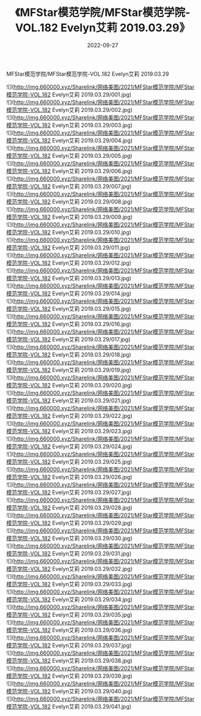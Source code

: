 ﻿---
layout: post
title:  《MFStar模范学院/MFStar模范学院-VOL.182 Evelyn艾莉 2019.03.29》
date:   2022-09-27
img: http://img.660000.xyz/Sharelink/网络美图/2021/MFStar模范学院/MFStar模范学院-VOL.182 Evelyn艾莉 2019.03.29/000.jpg
categories: [美女, 清纯, 唯美]
---

MFStar模范学院/MFStar模范学院-VOL.182 Evelyn艾莉 2019.03.29

 ![](http://img.660000.xyz/Sharelink/网络美图/2021/MFStar模范学院/MFStar模范学院-VOL.182 Evelyn艾莉 2019.03.29/001.jpg) <br>![](http://img.660000.xyz/Sharelink/网络美图/2021/MFStar模范学院/MFStar模范学院-VOL.182 Evelyn艾莉 2019.03.29/002.jpg) <br>![](http://img.660000.xyz/Sharelink/网络美图/2021/MFStar模范学院/MFStar模范学院-VOL.182 Evelyn艾莉 2019.03.29/003.jpg) <br>![](http://img.660000.xyz/Sharelink/网络美图/2021/MFStar模范学院/MFStar模范学院-VOL.182 Evelyn艾莉 2019.03.29/004.jpg) <br>![](http://img.660000.xyz/Sharelink/网络美图/2021/MFStar模范学院/MFStar模范学院-VOL.182 Evelyn艾莉 2019.03.29/005.jpg) <br>![](http://img.660000.xyz/Sharelink/网络美图/2021/MFStar模范学院/MFStar模范学院-VOL.182 Evelyn艾莉 2019.03.29/006.jpg) <br>![](http://img.660000.xyz/Sharelink/网络美图/2021/MFStar模范学院/MFStar模范学院-VOL.182 Evelyn艾莉 2019.03.29/007.jpg) <br>![](http://img.660000.xyz/Sharelink/网络美图/2021/MFStar模范学院/MFStar模范学院-VOL.182 Evelyn艾莉 2019.03.29/008.jpg) <br>![](http://img.660000.xyz/Sharelink/网络美图/2021/MFStar模范学院/MFStar模范学院-VOL.182 Evelyn艾莉 2019.03.29/009.jpg) <br>![](http://img.660000.xyz/Sharelink/网络美图/2021/MFStar模范学院/MFStar模范学院-VOL.182 Evelyn艾莉 2019.03.29/010.jpg) <br>![](http://img.660000.xyz/Sharelink/网络美图/2021/MFStar模范学院/MFStar模范学院-VOL.182 Evelyn艾莉 2019.03.29/011.jpg) <br>![](http://img.660000.xyz/Sharelink/网络美图/2021/MFStar模范学院/MFStar模范学院-VOL.182 Evelyn艾莉 2019.03.29/012.jpg) <br>![](http://img.660000.xyz/Sharelink/网络美图/2021/MFStar模范学院/MFStar模范学院-VOL.182 Evelyn艾莉 2019.03.29/013.jpg) <br>![](http://img.660000.xyz/Sharelink/网络美图/2021/MFStar模范学院/MFStar模范学院-VOL.182 Evelyn艾莉 2019.03.29/014.jpg) <br>![](http://img.660000.xyz/Sharelink/网络美图/2021/MFStar模范学院/MFStar模范学院-VOL.182 Evelyn艾莉 2019.03.29/015.jpg) <br>![](http://img.660000.xyz/Sharelink/网络美图/2021/MFStar模范学院/MFStar模范学院-VOL.182 Evelyn艾莉 2019.03.29/016.jpg) <br>![](http://img.660000.xyz/Sharelink/网络美图/2021/MFStar模范学院/MFStar模范学院-VOL.182 Evelyn艾莉 2019.03.29/017.jpg) <br>![](http://img.660000.xyz/Sharelink/网络美图/2021/MFStar模范学院/MFStar模范学院-VOL.182 Evelyn艾莉 2019.03.29/018.jpg) <br>![](http://img.660000.xyz/Sharelink/网络美图/2021/MFStar模范学院/MFStar模范学院-VOL.182 Evelyn艾莉 2019.03.29/019.jpg) <br>![](http://img.660000.xyz/Sharelink/网络美图/2021/MFStar模范学院/MFStar模范学院-VOL.182 Evelyn艾莉 2019.03.29/020.jpg) <br>![](http://img.660000.xyz/Sharelink/网络美图/2021/MFStar模范学院/MFStar模范学院-VOL.182 Evelyn艾莉 2019.03.29/021.jpg) <br>![](http://img.660000.xyz/Sharelink/网络美图/2021/MFStar模范学院/MFStar模范学院-VOL.182 Evelyn艾莉 2019.03.29/022.jpg) <br>![](http://img.660000.xyz/Sharelink/网络美图/2021/MFStar模范学院/MFStar模范学院-VOL.182 Evelyn艾莉 2019.03.29/023.jpg) <br>![](http://img.660000.xyz/Sharelink/网络美图/2021/MFStar模范学院/MFStar模范学院-VOL.182 Evelyn艾莉 2019.03.29/024.jpg) <br>![](http://img.660000.xyz/Sharelink/网络美图/2021/MFStar模范学院/MFStar模范学院-VOL.182 Evelyn艾莉 2019.03.29/025.jpg) <br>![](http://img.660000.xyz/Sharelink/网络美图/2021/MFStar模范学院/MFStar模范学院-VOL.182 Evelyn艾莉 2019.03.29/026.jpg) <br>![](http://img.660000.xyz/Sharelink/网络美图/2021/MFStar模范学院/MFStar模范学院-VOL.182 Evelyn艾莉 2019.03.29/027.jpg) <br>![](http://img.660000.xyz/Sharelink/网络美图/2021/MFStar模范学院/MFStar模范学院-VOL.182 Evelyn艾莉 2019.03.29/028.jpg) <br>![](http://img.660000.xyz/Sharelink/网络美图/2021/MFStar模范学院/MFStar模范学院-VOL.182 Evelyn艾莉 2019.03.29/029.jpg) <br>![](http://img.660000.xyz/Sharelink/网络美图/2021/MFStar模范学院/MFStar模范学院-VOL.182 Evelyn艾莉 2019.03.29/030.jpg) <br>![](http://img.660000.xyz/Sharelink/网络美图/2021/MFStar模范学院/MFStar模范学院-VOL.182 Evelyn艾莉 2019.03.29/031.jpg) <br>![](http://img.660000.xyz/Sharelink/网络美图/2021/MFStar模范学院/MFStar模范学院-VOL.182 Evelyn艾莉 2019.03.29/032.jpg) <br>![](http://img.660000.xyz/Sharelink/网络美图/2021/MFStar模范学院/MFStar模范学院-VOL.182 Evelyn艾莉 2019.03.29/033.jpg) <br>![](http://img.660000.xyz/Sharelink/网络美图/2021/MFStar模范学院/MFStar模范学院-VOL.182 Evelyn艾莉 2019.03.29/034.jpg) <br>![](http://img.660000.xyz/Sharelink/网络美图/2021/MFStar模范学院/MFStar模范学院-VOL.182 Evelyn艾莉 2019.03.29/035.jpg) <br>![](http://img.660000.xyz/Sharelink/网络美图/2021/MFStar模范学院/MFStar模范学院-VOL.182 Evelyn艾莉 2019.03.29/036.jpg) <br>![](http://img.660000.xyz/Sharelink/网络美图/2021/MFStar模范学院/MFStar模范学院-VOL.182 Evelyn艾莉 2019.03.29/037.jpg) <br>![](http://img.660000.xyz/Sharelink/网络美图/2021/MFStar模范学院/MFStar模范学院-VOL.182 Evelyn艾莉 2019.03.29/038.jpg) <br>![](http://img.660000.xyz/Sharelink/网络美图/2021/MFStar模范学院/MFStar模范学院-VOL.182 Evelyn艾莉 2019.03.29/039.jpg) <br>![](http://img.660000.xyz/Sharelink/网络美图/2021/MFStar模范学院/MFStar模范学院-VOL.182 Evelyn艾莉 2019.03.29/040.jpg) <br>![](http://img.660000.xyz/Sharelink/网络美图/2021/MFStar模范学院/MFStar模范学院-VOL.182 Evelyn艾莉 2019.03.29/041.jpg) <br>